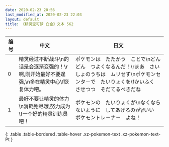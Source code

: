 ```yaml
---
date: 2020-02-23 20:56
last_modified_at: 2020-02-23 22:03
layout: default
title: 《精灵宝可梦 白金》文本 562
---
```

| 编号 | 中文 | 日文 |
| ---- | ---- | ---- |
| 0 | 精灵经过不断战斗\n的话是会逐渐变强的！\r啊,刚开始最好不要逞强,\n多在精灵中心\f恢复体力吧。 | ポケモンは　たたかう　ことで\nどんどん　つよくなるんだ！\rまあ　さいしょのうちは　ムリせず\nポケモンセンタ－で　たいりょくを\fかいふく　させつつ　そだてるべきだね |
| 1 | 最好不要让精灵的体力\n消耗殆尽哦,努力成为\f一个好的精灵训练员吧！ | ポケモンの　たいりょくが\nなくならないように　してあげるのが\fいい　ポケモントレ－ナ－　よね！ |
{: .table .table-bordered .table-hover .xz-pokemon-text .xz-pokemon-text-Pt }